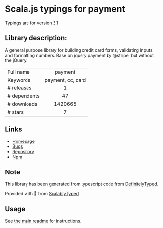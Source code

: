 
# Scala.js typings for payment

Typings are for version 2.1

## Library description:
A general purpose library for building credit card forms, validating inputs and formatting numbers. Base on jquery.payment by @stripe, but without the jQuery.

|                    |                 |
| ------------------ | :-------------: |
| Full name          | payment |
| Keywords           | payment, cc, card |
| # releases         | 1 |
| # dependents       | 47 |
| # downloads        | 1420665 |
| # stars            | 7 |

## Links
- [Homepage](https://github.com/jessepollak/payment#readme)
- [Bugs](https://github.com/jessepollak/payment/issues)
- [Repository](https://github.com/jessepollak/payment)
- [Npm](https://www.npmjs.com/package/payment)
    


## Note
This library has been generated from typescript code from [DefinitelyTyped](https://definitelytyped.org).

Provided with :purple_heart: from [ScalablyTyped](https://github.com/oyvindberg/ScalablyTyped)

## Usage
See [the main readme](../../readme.md) for instructions.


